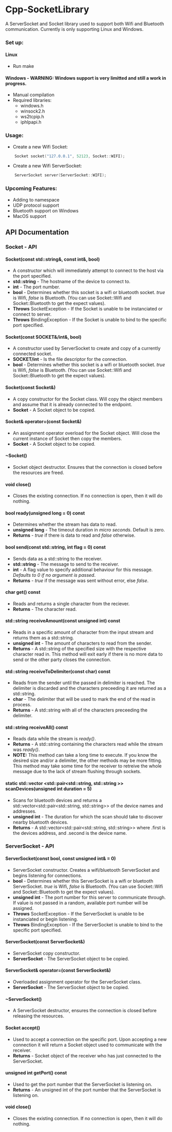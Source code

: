# Cpp-SocketLibrary

A ServerSocket and Socket library used to support both Wifi and Bluetooth communication. Currently is only supporting Linux and Windows.

### Set up:

#### Linux
- Run make

#### Windows - WARNING: Windows support is very limitted and still a work in progress.
- Manual compilation
- Required libraries:
	- windows.h
	- winsock2.h
	- ws2tcpip.h
	- iphlpapi.h

### Usage:
- Create a new Wifi Socket:

```cpp
	Socket socket("127.0.0.1", 52123, Socket::WIFI);
```

- Create a new Wifi ServerSocket:

```cpp
	ServerSocket server(ServerSocket::WIFI);
```

### Upcoming Features:
- Adding to namespace
- UDP protocol support
- Bluetooth support on Windows
- MacOS support


## API Documentation

### Socket - API

#### Socket(const std::string&, const int&, bool)
- A constructor which will immediately attempt to connect to the host via the port specified.
- **std::string** - The hostname of the device to connect to.
- **int** - The port number.
- **bool** - Determines whether this socket is a wifi or bluetooth socket. *true* is Wifi, *false* is Bluetooth. (You can use Socket::Wifi and Socket::Bluetooth to get the expect values).
- **Throws** SocketException - If the Socket is unable to be instanciated or connect to server.
- **Throws** BindingException - If the Socket is unable to bind to the specific port specified.


#### Socket(const SOCKET&/int&, bool)
- A constructor used by ServerSocket to create and copy of a currently connected socket.
- **SOCKET/int** - Is the file descriptor for the connection.
- **bool** - Determines whether this socket is a wifi or bluetooth socket. *true* is Wifi, *false* is Bluetooth. (You can use Socket::Wifi and Socket::Bluetooth to get the expect values).


#### Socket(const Socket&)
- A copy constructor for the Socket class. Will copy the object members and assume that it is already connected to the endpoint.
- **Socket** - A Socket object to be copied.


#### Socket& operator=(const Socket&)
- An assignment operator overload for the Socket object. Will close the current instance of Socket then copy the members.
- **Socket** - A Socket object to be copied.


#### ~Socket()
- Socket object destructor. Ensures that the connection is closed before the resources are freed.


#### void close()
- Closes the existing connection. If no connection is open, then it will do nothing.


#### bool ready(unsigned long = 0) const
- Determines whether the stream has data to read.
- **unsigned long** - The timeout duration in *micro seconds*. Default is zero.
- **Returns** - *true* if there is data to read and *false* otherwise.


#### bool send(const std::string, int flag = 0) const
- Sends data as a std::string to the receiver.
- **std::string** - The message to send to the receiver.
- **int** - A flag value to specify additional behaviour for this message. *Defaults to 0 if no argument is passed*.
- **Returns** - *true* if the message was sent without error, else *false*.


#### char get() const
- Reads and returns a single character from the reciever.
- **Returns** - The character read.


#### std::string receiveAmount(const unsigned int) const
- Reads in a specific amount of character from the input stream and returns them as a std::string.
- **unsigned int** - The amount of characters to read from the sender.
- **Returns** - A std::string of the specified size with the respective character read in. This method will exit early if there is no more data to send or the other party closes the connection.


#### std::string receiveToDelimiter(const char) const
- Reads from the sender until the passed in delimiter is reached. The delimiter is discarded and the characters preceeding it are returned as a std::string.
- **char** - The delimiter that will be used to mark the end of the read in process.
- **Returns** - A std::string with all of the characters preceeding the delimiter.


#### std::string receiveAll() const
- Reads data while the stream is *ready()*.
- **Returns** - A std::string containing the characters read while the stream was *ready()*.
- **NOTE:** This method can take a long time to execute. If you know the desired size and/or a delimiter, the other methods may be more fitting. This method may take some time for the receiver to retreive the whole message due to the lack of stream flushing through sockets.


#### static std::vector &lt;std::pair&lt;std::string, std::string >> scanDevices(unsigned int duration = 5)
- Scans for bluetooth devices and returns a std::vector&lt;std::pair&lt;std::string, std::string>> of the device names and addresses.
- **unsigned int** - The duration for which the scan should take to discover nearby bluetooth devices.
- **Returns** - A std::vector&lt;std::pair&lt;std::string, std::string>> where .first is the devices address, and .second is the device name.


### ServerSocket - API

#### ServerSocket(const bool, const unsigned int& = 0)
- ServerSocket constructor. Creates a wifi/bluetooth ServerSocket and begins listening for connections.
- **bool** - Determines whether this ServerSocket is a wifi or bluetooth ServerSocket. *true* is Wifi, *false* is Bluetooth. (You can use Socket::Wifi and Socket::Bluetooth to get the expect values).
- **unsigned int** - The port number for this server to communicate through. If value is not passed in a random, available port number will be assigned.
- **Throws** SocketException - If the ServerSocket is unable to be instanciated or begin listening.
- **Throws** BindingException - If the ServerSocket is unable to bind to the specific port specified.


#### ServerSocket(const ServerSocket&)
- ServerSocket copy constructor.
- **ServerSocket** - The ServerSocket object to be copied.


#### ServerSocket& operator=(const ServerSocket&)
- Overloaded assignment operator for the ServerSocket class.
- **ServerSocket** - The ServerSocket object to be copied.


#### ~ServerSocket()
- A ServerSocket destructor, ensures the connection is closed before releasing the resources.


#### Socket accept()
- Used to accept a connection on the specific port. Upon accepting a new connection it will return a Socket object used to communicate with the receiver.
- **Returns** - Socket object of the receiver who has just connected to the ServerSocket.


#### unsigned int getPort() const
- Used to get the port number that the ServerSocket is listening on.
- **Returns** - An unsigned int of the port number that the ServerSocket is listening on.


#### void close()
- Closes the existing connection. If no connection is open, then it will do nothing.
